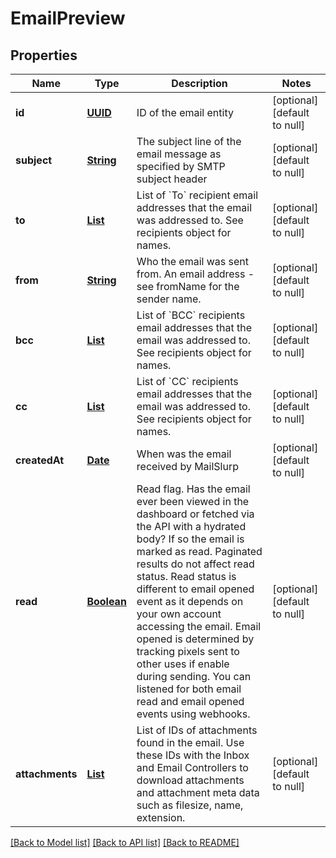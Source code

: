 # EmailPreview
## Properties

Name | Type | Description | Notes
------------ | ------------- | ------------- | -------------
**id** | [**UUID**](UUID) | ID of the email entity | [optional] [default to null]
**subject** | [**String**](string) | The subject line of the email message as specified by SMTP subject header | [optional] [default to null]
**to** | [**List**](string) | List of &#x60;To&#x60; recipient email addresses that the email was addressed to. See recipients object for names. | [optional] [default to null]
**from** | [**String**](string) | Who the email was sent from. An email address - see fromName for the sender name. | [optional] [default to null]
**bcc** | [**List**](string) | List of &#x60;BCC&#x60; recipients email addresses that the email was addressed to. See recipients object for names. | [optional] [default to null]
**cc** | [**List**](string) | List of &#x60;CC&#x60; recipients email addresses that the email was addressed to. See recipients object for names. | [optional] [default to null]
**createdAt** | [**Date**](DateTime) | When was the email received by MailSlurp | [optional] [default to null]
**read** | [**Boolean**](boolean) | Read flag. Has the email ever been viewed in the dashboard or fetched via the API with a hydrated body? If so the email is marked as read. Paginated results do not affect read status. Read status is different to email opened event as it depends on your own account accessing the email. Email opened is determined by tracking pixels sent to other uses if enable during sending. You can listened for both email read and email opened events using webhooks. | [optional] [default to null]
**attachments** | [**List**](string) | List of IDs of attachments found in the email. Use these IDs with the Inbox and Email Controllers to download attachments and attachment meta data such as filesize, name, extension. | [optional] [default to null]

[[Back to Model list]](../README#documentation-for-models) [[Back to API list]](../README#documentation-for-api-endpoints) [[Back to README]](../README)

